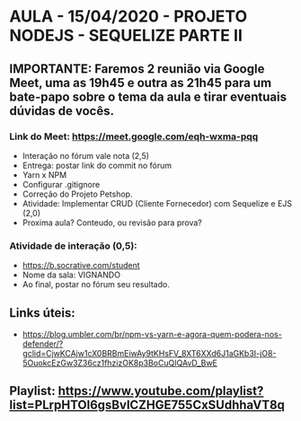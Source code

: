 # AULA - 15/04/2020 - PROJETO NODEJS - SEQUELIZE PARTE II

## IMPORTANTE: Faremos 2 reunião via Google Meet, uma as 19h45 e outra as 21h45 para um bate-papo sobre o tema da aula e tirar eventuais dúvidas de vocês.

### Link do Meet: https://meet.google.com/eqh-wxma-pqq

- Interação no fórum vale nota (2,5)
- Entrega: postar link do commit no fórum
- Yarn x NPM 
- Configurar .gitignore
- Correção do Projeto Petshop.
- Atividade: Implementar CRUD (Cliente Fornecedor) com Sequelize e EJS (2,0)
- Proxima aula? Conteudo, ou revisão para prova?

### Atividade de interação (0,5):

- https://b.socrative.com/student
- Nome da sala: VIGNANDO
- Ao final, postar no fórum seu resultado.

## Links úteis:
- https://blog.umbler.com/br/npm-vs-yarn-e-agora-quem-podera-nos-defender/?gclid=CjwKCAjw1cX0BRBmEiwAy9tKHsFV_8XT6XXd6J1aGKb3I-jO8-5OuokcEzGw3Z36cz1fhzizOK8p3BoCuQIQAvD_BwE

## Playlist: https://www.youtube.com/playlist?list=PLrpHTOl6gsBvlCZHGE755CxSUdhhaVT8q

